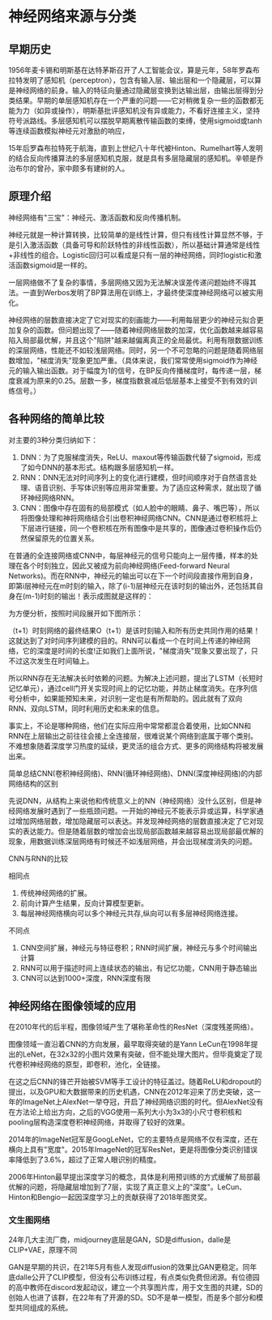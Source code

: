# 神经网络来源与分类

## 早期历史

1956年麦卡锡和明斯基在达特茅斯召开了人工智能会议，算是元年，58年罗森布拉特发明了感知机（perceptron），包含有输入层、输出层和一个隐藏层，可以算是神经网络的前身。输入的特征向量通过隐藏层变换到达输出层，由输出层得到分类结果。早期的单层感知机存在一个严重的问题——它对稍微复杂一些的函数都无能为力（如异或操作），明斯基批评感知机没有异或能力，不看好连接主义，坚持符号派路线。多层感知机可以摆脱早期离散传输函数的束缚，使用sigmoid或tanh等连续函数模拟神经元对激励的响应，

15年后罗森布拉特死于航海，直到上世纪八十年代被Hinton、Rumelhart等人发明的结合反向传播算法的多层感知机克服，就是具有多层隐藏层的感知机。辛顿是乔治布尔的曾孙，家中颇多有建树的人。

## 原理介绍

神经网络有"三宝"：神经元、激活函数和反向传播机制。

神经元就是一种计算转换，比较简单的是线性计算，但只有线性计算显然不够，于是引入激活函数（具备可导和阶跃特性的非线性函数），所以基础计算通常是线性+非线性的组合。Logistic回归可以看成是只有一层的神经网络，同时logistic和激活函数sigmoid是一样的。

一层网络做不了复杂的事情，多层网络又因为无法解决误差传递问题始终不得其法。一直到Werbos发明了BP算法用在训练上，才最终使深度神经网络可以被实用化。

神经网络的层数直接决定了它对现实的刻画能力——利用每层更少的神经元拟合更加复杂的函数。但问题出现了——随着神经网络层数的加深，优化函数越来越容易陷入局部最优解，并且这个"陷阱"越来越偏离真正的全局最优。利用有限数据训练的深层网络，性能还不如较浅层网络。同时，另一个不可忽略的问题是随着网络层数增加，"梯度消失"现象更加严重。（具体来说，我们常常使用sigmoid作为神经元的输入输出函数。对于幅度为1的信号，在BP反向传播梯度时，每传递一层，梯度衰减为原来的0.25。层数一多，梯度指数衰减后低层基本上接受不到有效的训练信号。）

## 各种网络的简单比较

对主要的3种分类归纳如下：

1. DNN：为了克服梯度消失，ReLU、maxout等传输函数代替了sigmoid，形成了如今DNN的基本形式。结构跟多层感知机一样。
2. RNN：DNN无法对时间序列上的变化进行建模，但时间顺序对于自然语言处理、语音识别、手写体识别等应用非常重要。为了适应这种需求，就出现了循环神经网络RNN。
3. CNN：图像中存在固有的局部模式（如人脸中的眼睛、鼻子、嘴巴等），所以将图像处理和神将网络结合引出卷积神经网络CNN。CNN是通过卷积核将上下层进行链接，同一个卷积核在所有图像中是共享的，图像通过卷积操作后仍然保留原先的位置关系。

在普通的全连接网络或CNN中，每层神经元的信号只能向上一层传播，样本的处理在各个时刻独立，因此又被成为前向神经网络(Feed-forward Neural Networks)。而在RNN中，神经元的输出可以在下一个时间段直接作用到自身，即第i层神经元在m时刻的输入，除了(i-1)层神经元在该时刻的输出外，还包括其自身在(m-1)时刻的输出！表示成图就是这样的：

为方便分析，按照时间段展开如下图所示：

（t+1）时刻网络的最终结果O（t+1）是该时刻输入和所有历史共同作用的结果！这就达到了对时间序列建模的目的。RNN可以看成一个在时间上传递的神经网络，它的深度是时间的长度!正如我们上面所说，"梯度消失"现象又要出现了，只不过这次发生在时间轴上。

所以RNN存在无法解决长时依赖的问题。为解决上述问题，提出了LSTM（长短时记忆单元），通过cell门开关实现时间上的记忆功能，并防止梯度消失。在序列信号分析中，如果能预知未来，对识别一定也是有所帮助的。因此就有了双向RNN、双向LSTM，同时利用历史和未来的信息。

事实上，不论是哪种网络，他们在实际应用中常常都混合着使用，比如CNN和RNN在上层输出之前往往会接上全连接层，很难说某个网络到底属于哪个类别。不难想象随着深度学习热度的延续，更灵活的组合方式、更多的网络结构将被发展出来。

简单总结CNN(卷积神经网络)、RNN(循环神经网络)、DNN(深度神经网络)的内部网络结构的区别

先说DNN，从结构上来说他和传统意义上的NN（神经网络）没什么区别，但是神经网络发展时遇到了一些瓶颈问题。一开始的神经元不能表示异或运算，科学家通过增加网络层数，增加隐藏层可以表达。并发现神经网络的层数直接决定了它对现实的表达能力。但是随着层数的增加会出现局部函数越来越容易出现局部最优解的现象，用数据训练深层网络有时候还不如浅层网络，并会出现梯度消失的问题。

CNN与RNN的比较

相同点

1. 传统神经网络的扩展。
2. 前向计算产生结果，反向计算模型更新。
3. 每层神经网络横向可以多个神经元共存,纵向可以有多层神经网络连接。

不同点

1. CNN空间扩展，神经元与特征卷积；RNN时间扩展，神经元与多个时间输出计算
2. RNN可以用于描述时间上连续状态的输出，有记忆功能，CNN用于静态输出
3. CNN可以达到1000+深度，RNN深度有限

## 神经网络在图像领域的应用

在2010年代的后半程，图像领域产生了堪称革命性的ResNet（深度残差网络）。

图像领域一直沿着CNN的方向发展，最早取得突破的是Yann LeCun在1998年提出的LeNet，在32x32的小图片效果有突破，但不能处理大图片。但毕竟奠定了现代卷积神经网络的原型，即卷积，池化，全链接。

在这之后CNN的锋芒开始被SVM等手工设计的特征盖过。随着ReLU和dropout的提出，以及GPU和大数据带来的历史机遇，CNN在2012年迎来了历史突破，这一年的ImageNet上AlexNet一举夺冠，开启了神经网络识图的时代。但AlexNet没有在方法论上给出方向，之后的VGG使用一系列大小为3x3的小尺寸卷积核和pooling层构造深度卷积神经网络，并取得了较好的效果。

2014年的ImageNet冠军是GoogLeNet，它的主要特点是网络不仅有深度，还在横向上具有"宽度"。2015年ImageNet的冠军ResNet，更是将图像分类识别错误率降低到了3.6%，超过了正常人眼识别的精度。

2006年Hinton最早提出深度学习的概念，具体是利用预训练的方式缓解了局部最优解的问题，将隐藏层增加到了7层，实现了真正意义上的"深度"。LeCun、Hinton和Bengio一起因深度学习上的贡献获得了2018年图灵奖。

### 文生图网络

24年几大主流厂商，midjourney底层是GAN，SD是diffusion，dalle是CLIP+VAE，原理不同

GAN是早期的共识，在21年5月有些人发现diffusion的效果比GAN更稳定。同年底dalle公开了CLIP模型，但没有公布训练过程，有点类似免费但闭源。有位德园的高中教师在discord发起动议，建立一个共享图片库，用于文生图的共建，SD的创始人也进了该群，在22年有了开源的SD。SD不是单一模型，而是多个部分和模型共同组成的系统。
